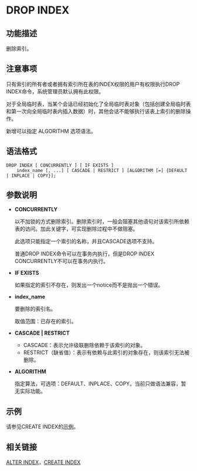 # DROP INDEX<a name="ZH-CN_TOPIC_0289899909"></a>

## 功能描述<a name="zh-cn_topic_0283136794_zh-cn_topic_0237122140_zh-cn_topic_0059779018_s6e7bed7d44604f749e4ea7043f81b07b"></a>

删除索引。

## 注意事项<a name="zh-cn_topic_0283136794_zh-cn_topic_0237122140_zh-cn_topic_0059779018_saafc32e8c71d4cb7b7d30678c9e4658d"></a>

只有索引的所有者或者拥有索引所在表的INDEX权限的用户有权限执行DROP INDEX命令，系统管理员默认拥有此权限。

对于全局临时表，当某个会话已经初始化了全局临时表对象（包括创建全局临时表和第一次向全局临时表内插入数据）时，其他会话不能够执行该表上索引的删除操作。

新增可以指定 ALGORITHM 选项语法。

## 语法格式<a name="zh-cn_topic_0283136794_zh-cn_topic_0237122140_zh-cn_topic_0059779018_s79208f25fe214e06b6c7f661c030f3d1"></a>

```
DROP INDEX [ CONCURRENTLY ] [ IF EXISTS ] 
    index_name [, ...] [ CASCADE | RESTRICT ] [ALGORITHM [=] {DEFAULT | INPLACE | COPY}];
```

## 参数说明<a name="zh-cn_topic_0283136794_zh-cn_topic_0237122140_zh-cn_topic_0059779018_s99e6f6efb9f3448f9de8894607958cd3"></a>

-   **CONCURRENTLY**

    以不加锁的方式删除索引。删除索引时，一般会阻塞其他语句对该索引所依赖表的访问。加此关键字，可实现删除过程中不做阻塞。

    此选项只能指定一个索引的名称，并且CASCADE选项不支持。

    普通DROP INDEX命令可以在事务内执行，但是DROP INDEX CONCURRENTLY不可以在事务内执行。

-   **IF EXISTS**

    如果指定的索引不存在，则发出一个notice而不是抛出一个错误。

-   **index\_name**

    要删除的索引名。

    取值范围：已存在的索引。

-   **CASCADE | RESTRICT**
    -   CASCADE：表示允许级联删除依赖于该索引的对象。
    -   RESTRICT（缺省值）：表示有依赖与此索引的对象存在，则该索引无法被删除。

-   **ALGORITHM**
    
    指定算法，可选项：DEFAULT、INPLACE、COPY。当前只做语法兼容，暂无实际功能。


## 示例<a name="zh-cn_topic_0283136794_zh-cn_topic_0237122140_zh-cn_topic_0059779018_s95dd4a9a45334e81be4841d86d7a47f1"></a>

请参见CREATE INDEX的[示例](CREATE-INDEX.md#zh-cn_topic_0283136578_zh-cn_topic_0237122106_zh-cn_topic_0059777455_s985289833081489e9d77c485755bd362)。

## 相关链接<a name="zh-cn_topic_0283136794_zh-cn_topic_0237122140_zh-cn_topic_0059779018_s299c55b981d1489986df6a6cf27b73d1"></a>

[ALTER INDEX](ALTER-INDEX.md)，[CREATE INDEX](CREATE-INDEX.md)

